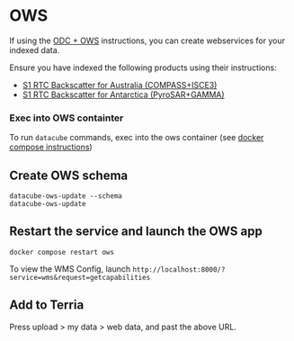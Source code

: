 # OWS

If using the [ODC + OWS](../odc_ows_dockercompose.md) instructions, you can create webservices for your indexed data. 

Ensure you have indexed the following products using their instructions:

* [S1 RTC Backscatter for Australia (COMPASS+ISCE3)](../indexing/compass_isce3.md)
* [S1 RTC Backscatter for Antarctica (PyroSAR+GAMMA)](../indexing/pyrosar_gamma.md)

### Exec into OWS containter
To run `datacube` commands, exec into the ows container (see [docker compose instructions](../odc_ows_dockercompose.md))

## Create OWS schema
```
datacube-ows-update --schema
datacube-ows-update
```

## Restart the service and launch the OWS app
```
docker compose restart ows
```

To view the WMS Config, launch `http://localhost:8000/?service=wms&request=getcapabilities`

## Add to Terria
Press upload > my data > web data, and past the above URL.
